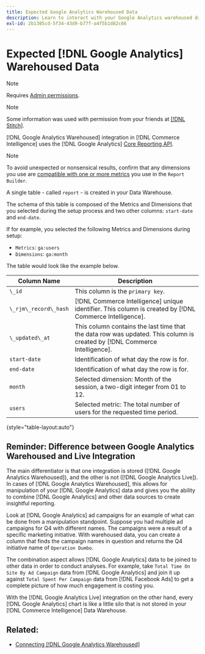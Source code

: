 ```yaml
---
title: Expected Google Analytics Warehoused Data
description: Learn to interact with your Google Analytics warehoused data.
exl-id: 2b1305cd-5f34-43d9-b77f-a4f5b1d82c66
---
```

# Expected [!DNL Google Analytics] Warehoused Data

>[!NOTE]
>
>Requires [Admin permissions](../../../administrator/user-management/user-management.md).

>[!NOTE]
>
>Some information was used with permission from your friends at [[!DNL Stitch]](https://www.stitchdata.com/docs/integrations/saas/google-analytics).

[!DNL Google Analytics Warehoused] integration in [!DNL Commerce Intelligence] uses the [!DNL Google Analytics] [Core Reporting API](https://developers.google.com/analytics/devguides/reporting/core/v3/).

>[!NOTE]
>
>To avoid unexpected or nonsensical results, confirm that any dimensions you use are [compatible with one or more metrics](https://ga-dev-tools.google/dimensions-metrics-explorer/) you use in the `Report Builder`. 

A single table - called `report` - is created in your Data Warehouse.

The schema of this table is composed of the Metrics and Dimensions that you selected during the setup process and two other columns: `start-date` and `end-date`.

If for example, you selected the following Metrics and Dimensions during setup:

* `Metrics`: `ga:users`
* `Dimensions`: `ga:month`

The table would look like the example below.

| **Column Name** | **Description** |
|-----|-----|
| `\_id` | This column is the `primary key`. |
| `\_rjm\_record\_hash` | [!DNL Commerce Intelligence] unique identifier. This column is created by [!DNL Commerce Intelligence]. |
| `\_updated\_at` | This column contains the last time that the data row was updated. This column is created by [!DNL Commerce Intelligence]. |
| `start-date` | Identification of what day the row is for. |
| `end-date` | Identification of what day the row is for. |
| `month` | Selected dimension: Month of the session, a two-digit integer from 01 to 12. |
| `users` | Selected metric: The total number of users for the requested time period. |

{style="table-layout:auto"}

## Reminder: Difference between Google Analytics Warehoused and Live Integration

The main differentiator is that one integration is stored ([!DNL Google Analytics Warehoused]), and the other is not ([!DNL Google Analytics Live]). In cases of [!DNL Google Analytics Warehoused], this allows for manipulation of your [!DNL Google Analytics] data and gives you the ability to combine [!DNL Google Analytics] and other data sources to create insightful reporting.

Look at [!DNL Google Analytics] ad campaigns for an example of what can be done from a manipulation standpoint. Suppose you had multiple ad campaigns for Q4 with different names. The campaigns were a result of a specific marketing initiative. With warehoused data, you can create a column that finds the campaign names in question and returns the Q4 initiative name of `Operation Dumbo`.

The combination aspect allows [!DNL Google Analytics] data to be joined to other data in order to conduct analyses. For example, take `Total Time On Site By Ad Campaign` data from [!DNL Google Analytics] and join it up against `Total Spent Per Campaign` data from [!DNL Facebook Ads] to get a complete picture of how much engagement is costing you.

With the [!DNL Google Analytics Live] integration on the other hand, every [!DNL Google Analytics] chart is like a little silo that is not stored in your [!DNL Commerce Intelligence] Data Warehouse.

## Related:

* [Connecting [!DNL Google Analytics Warehoused]](../integrations/google-analytics-warehoused.md)
